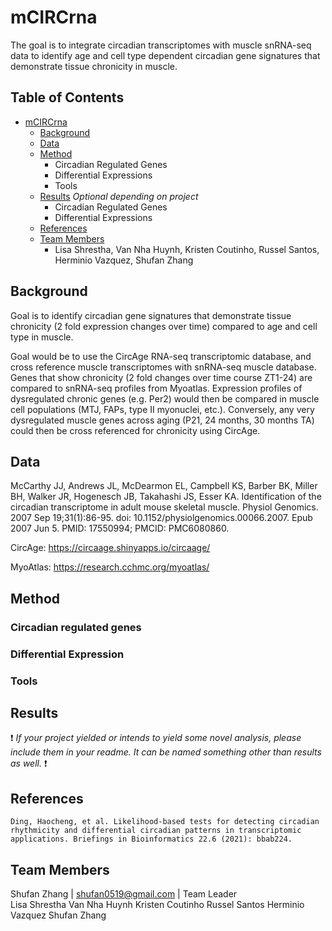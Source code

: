 # mCIRCrna
The goal is to integrate circadian transcriptomes with muscle snRNA-seq data to identify age and cell type dependent circadian gene signatures that demonstrate tissue chronicity in muscle.


## Table of Contents

- [mCIRCrna](#team-repo-template)
    - [Background](#Background)
    - [Data](#data)
    - [Method](#method)
        - Circadian Regulated Genes
        - Differential Expressions
        - Tools
    - [Results](#results) _Optional depending on project_
        - Circadian Regulated Genes
        - Differential Expressions
    - [References](#references)
    - [Team Members](#team-members)
         -  Lisa Shrestha, Van Nha Huynh, Kristen Coutinho, Russel Santos, Herminio Vazquez, Shufan Zhang

## Background

Goal is to identify circadian gene signatures that demonstrate tissue chronicity (2 fold expression changes over time) compared to age and cell type in muscle.

Goal would be to use the CircAge RNA-seq transcriptomic database, and cross reference muscle transcriptomes with snRNA-seq muscle database. Genes that show chronicity (2 fold changes over time course ZT1-24) are compared to snRNA-seq profiles from Myoatlas. Expression profiles of dysregulated chronic genes (e.g. Per2) would then be compared in muscle cell populations (MTJ, FAPs, type II myonuclei, etc.). Conversely, any very dysregulated muscle genes across aging (P21, 24 months, 30 months TA) could then be cross referenced for chronicity using CircAge.

## Data

McCarthy JJ, Andrews JL, McDearmon EL, Campbell KS, Barber BK, Miller BH, Walker JR, Hogenesch JB, Takahashi JS, Esser KA. Identification of the circadian transcriptome in adult mouse skeletal muscle. Physiol Genomics. 2007 Sep 19;31(1):86-95. doi: 10.1152/physiolgenomics.00066.2007. Epub 2007 Jun 5. PMID: 17550994; PMCID: PMC6080860.

CircAge: https://circaage.shinyapps.io/circaage/

MyoAtlas: https://research.cchmc.org/myoatlas/

## Method

### Circadian regulated genes

### Differential Expression

### Tools

## Results
:exclamation: _If your project yielded or intends to yield some novel analysis, please include them in your readme. It can be named something other than results as well._ :exclamation:

## References
    Ding, Haocheng, et al. Likelihood-based tests for detecting circadian rhythmicity and differential circadian patterns in transcriptomic applications. Briefings in Bioinformatics 22.6 (2021): bbab224.

## Team Members

Shufan Zhang | shufan0519@gmail.com | Team Leader  
Lisa Shrestha
Van Nha Huynh
Kristen Coutinho
Russel Santos
Herminio Vazquez
Shufan Zhang
